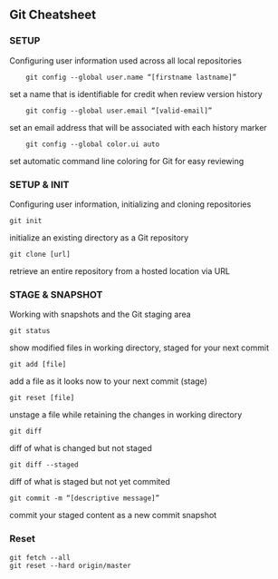 ## Git Cheatsheet

### SETUP

Configuring user information used across all local repositories

        git config --global user.name “[firstname lastname]”
set a name that is identifiable for credit when review version history

        git config --global user.email “[valid-email]”
set an email address that will be associated with each history marker        

        git config --global color.ui auto        
set automatic command line coloring for Git for easy reviewing


### SETUP & INIT
	
Configuring user information, initializing and cloning repositories
	
	git init
initialize an existing directory as a Git repository


	git clone [url]
retrieve an entire repository from a hosted location via URL


### STAGE & SNAPSHOT

Working with snapshots and the Git staging area	
	
	
	git status
show modified files in working directory, staged for your next commit


	git add [file]
add a file as it looks now to your next commit (stage)


	git reset [file]
unstage a file while retaining the changes in working directory

	git diff
diff of what is changed but not staged

	git diff --staged
diff of what is staged but not yet commited

	git commit -m “[descriptive message]”
commit your staged content as a new commit snapshot



### Reset 

    git fetch --all  
    git reset --hard origin/master
